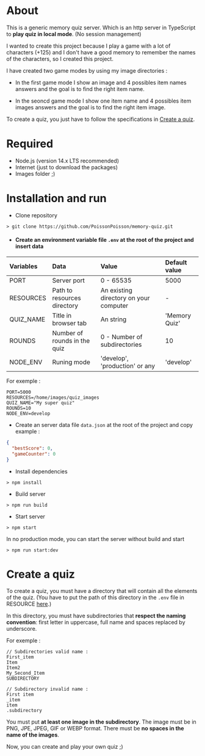 # About

This is a generic memory quiz server.
Which is an http server in TypeScript to **play quiz in local mode**. (No session management)

I wanted to create this project because I play a game with a lot of characters (+125) and I don't have a good memory to remember the names of the characters, so I created this project.

I have created two game modes by using my image directories :
* In the first game mode I show an image and 4 possibles item names answers and the goal is to find the right item name.

* In the seoncd game mode I show one item name and 4 possibles item images answers and the goal is to find the right item image.

To create a quiz, you just have to follow the specifications in [Create a quiz](#Create-a-quiz).

# Required

* Node.js (version 14.x LTS recommended)
* Internet (just to download the packages)
* Images folder ;)

# Installation and run

* Clone repository
```
> git clone https://github.com/PoissonPoisson/memory-quiz.git
```

* #### Create an environment variable file `.env` at the root of the project and insert data

| Variables | Data                         | Value                          | Default value |
|:----------|:-----------------------------|:-------------------------------|:--------------|
| PORT      | Server port                  | 0 - 65535                      | 5000          |
| RESOURCES | Path to resources directory  | An existing directory on your computer | -     |
| QUIZ_NAME | Title in browser tab         | An string                      | 'Memory Quiz' |
| ROUNDS    | Number of rounds in the quiz | 0 - Number of subdirectories   | 10            |
| NODE_ENV  | Runing mode                  | 'develop', 'production' or any | 'develop'     |

For exemple :
```
PORT=5000
RESOURCES=/home/images/quiz_images
QUIZ_NAME="My super quiz"
ROUNDS=10
NODE_ENV=develop
```

* Create an server data file `data.json` at the root of the project and copy example :
```json
{
  "bestScore": 0,
  "gameCounter": 0
}
```

* Install dependencies
```
> npm install
```

* Build server
```
> npm run build
```

* Start server
```
> npm start
```

In no production mode, you can start the server without build and start
```
> npm run start:dev
```

# Create a quiz

To create a quiz, you must have a directory that will contain all the elements of the quiz. (You have to put the path of this directory in the `.env` file in RESOURCE [here](####-Create-an-environment-variable-file-`.env`-at-the-root-of-the-project-and-insert-data).)

In this directory, you must have subdirectories that **respect the naming convention**: first letter in uppercase, full name and spaces replaced by underscore.

For exemple :
```
// Subdirectories valid name :
First_item
Item
Item2
My_Second_Item
SUBDIRECTORY

// Subdirectory invalid name :
First item
_item
item
.subdirectory
```

You must put **at least one image in the subdirectory**. The image must be in PNG, JPE, JPEG, GIF or WEBP format. There must be **no spaces in the name of the images**.

Now, you can create and play your own quiz ;)
